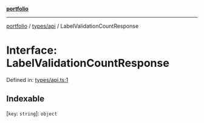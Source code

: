 [**portfolio**](../../../README.md)

***

[portfolio](../../../modules.md) / [types/api](../README.md) / LabelValidationCountResponse

# Interface: LabelValidationCountResponse

Defined in: [types/api.ts:1](https://github.com/tnorlund/Portfolio/blob/19172f95f9f8c78f7099c2c700256c388d6d8180/portfolio/types/api.ts#L1)

## Indexable

\[`key`: `string`\]: `object`
